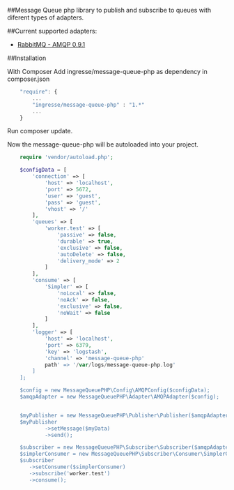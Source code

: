 ##Message Queue php library to publish and subscribe to queues with diferent types of adapters.

##Current supported adapters:

- [RabbitMQ - AMQP 0.9.1](https://www.rabbitmq.com/tutorials/amqp-concepts.html)

##Installation

With Composer
Add ingresse/message-queue-php as dependency in composer.json

```javascript
    "require": {
        ...
        "ingresse/message-queue-php" : "1.*"
        ...
    }
```

Run composer update.

Now the message-queue-php will be autoloaded into your project.

```php
    require 'vendor/autoload.php';

    $configData = [
        'connection' => [
            'host' => 'localhost',
            'port' => 5672,
            'user' => 'guest',
            'pass' => 'guest',
            'vhost' => '/'
        ],
        'queues' => [
            'worker.test' => [
                'passive' => false,
                'durable' => true,
                'exclusive' => false,
                'autoDelete' => false,
                'delivery_mode' => 2
            ]
        ],
        'consume' => [
            'Simpler' => [
                'noLocal' => false,
                'noAck' => false,
                'exclusive' => false,
                'noWait' => false
            ]
        ],
        'logger' => [
            'host' => 'localhost',
            'port' => 6379,
            'key' => 'logstash',
            'channel' => 'message-queue-php'
            path' => '/var/logs/message-queue-php.log'
        ]
    ];

    $config = new MessageQueuePHP\Config\AMQPConfig($configData);
    $amqpAdapter = new MessageQueuePHP\Adapter\AMQPAdapter($config);


    $myPublisher = new MessageQueuePHP\Publisher\Publisher($amqpAdapter, 'worker.test');
    $myPublisher
            ->setMessage($myData)
            ->send();

    $subscriber = new MessageQueuePHP\Subscriber\Subscriber($amqpAdapter);
    $simplerConsumer = new MessageQueuePHP\Subscriber\Consumer\SimplerConsumer;
    $subscriber
       ->setConsumer($simplerConsumer)
       ->subscribe('worker.test')
       ->consume();
```